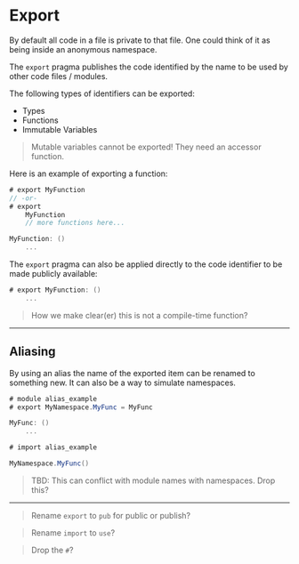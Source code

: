 # Export

By default all code in a file is private to that file. One could think of it as being inside an anonymous namespace.

The `export` pragma publishes the code identified by the name to be used by other code files / modules.

The following types of identifiers can be exported:

- Types
- Functions
- Immutable Variables

> Mutable variables cannot be exported! They need an accessor function.

Here is an example of exporting a function:

```C#
# export MyFunction
// -or-
# export
    MyFunction
    // more functions here...

MyFunction: ()
    ...
```

The `export` pragma can also be applied directly to the code identifier to be made publicly available:

```C#
# export MyFunction: ()
    ...
```

> How we make clear(er) this is not a compile-time function?

---

## Aliasing

By using an alias the name of the exported item can be renamed to something new. It can also be a way to simulate namespaces.

```C#
# module alias_example
# export MyNamespace.MyFunc = MyFunc

MyFunc: ()
    ...
```

```C#
# import alias_example

MyNamespace.MyFunc()
```

> TBD: This can conflict with module names with namespaces. Drop this?

---

> Rename `export` to `pub` for public or publish?

> Rename `import` to `use`?

> Drop the `#`?
